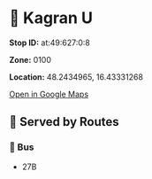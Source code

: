 # 🚉 Kagran U


**Stop ID:** at:49:627:0:8

**Zone:** 0100

**Location:** 48.2434965, 16.43331268

[Open in Google Maps](https://www.google.com/maps?q=48.2434965,16.43331268)

## 🚆 Served by Routes

### 🚌 Bus
- 27B